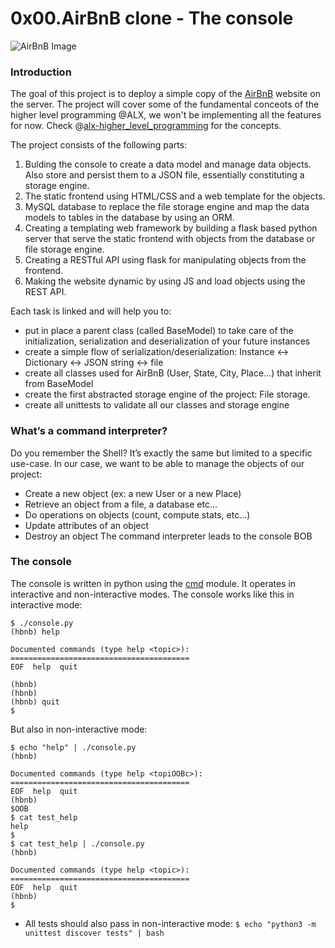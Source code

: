 # 0x00.AirBnB clone - The console
![AirBnB Image](https://camo.githubusercontent.com/29aee5323f56eeaf0ca03669b3181f360af907609dc764ab1c5006815a03f4ff/68747470733a2f2f692e696d6775722e636f6d2f4a4f68615a356d2e706e67)

### Introduction
The goal of this project is to deploy a simple copy of the [AirBnB](https://www.airbnb.com/) website on the server.
The project will cover some of the fundamental conceots of the higher level programming @ALX, we won't be implementing all the features for now.
Check @[alx-higher_level_programming](https://github.com/Keshtech2002/alx-higher_level_programming) for the concepts.

The project consists of the following parts:
1. Bulding the console to create a data model and manage data objects. Also store and persist them to a JSON file, essentially constituting a storage engine.
2. The static frontend using HTML/CSS and a web template for the objects.
3. MySQL database to replace the file storage engine and map the data models to tables in the database by using an ORM.
4. Creating a templating web framework by building a flask based python server that serve the static frontend with objects from the database or file storage engine.
5. Creating a RESTful API using flask for manipulating objects from the frontend.
6. Making the website dynamic by using JS and load objects using the REST API.

Each task is linked and will help you to:
- put in place a parent class (called BaseModel) to take care of the initialization, serialization and deserialization of your future instances
- create a simple flow of serialization/deserialization: Instance <-> Dictionary <-> JSON string <-> file
- create all classes used for AirBnB (User, State, City, Place…) that inherit from BaseModel
- create the first abstracted storage engine of the project: File storage.
- create all unittests to validate all our classes and storage engine

### What’s a command interpreter?
Do you remember the Shell? It’s exactly the same but limited to a specific use-case. In our case, we want to be able to manage the objects of our project:
- Create a new object (ex: a new User or a new Place)
- Retrieve an object from a file, a database etc…
- Do operations on objects (count, compute stats, etc…)
- Update attributes of an object
- Destroy an object
The command interpreter leads to the console
BOB
### The console
The console is written in python using the [cmd](https://docs.python.org/3/library/cmd.html) module. It operates in interactive and non-interactive modes.
The console works like this in interactive mode:
```
$ ./console.py
(hbnb) help

Documented commands (type help <topic>):
========================================
EOF  help  quit

(hbnb) 
(hbnb) 
(hbnb) quit
$
```
But also in non-interactive mode:
```
$ echo "help" | ./console.py
(hbnb)

Documented commands (type help <topiOOBc>):
========================================
EOF  help  quit
(hbnb) 
$OOB
$ cat test_help
help
$
$ cat test_help | ./console.py
(hbnb)

Documented commands (type help <topic>):
========================================
EOF  help  quit
(hbnb) 
$
```
- All tests should also pass in non-interactive mode: ```$ echo "python3 -m unittest discover tests" | bash```
